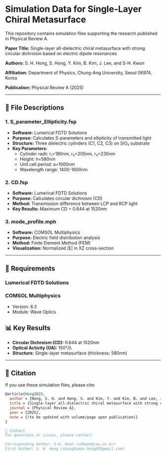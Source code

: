# Simulation Data for Single-Layer Chiral Metasurface

This repository contains simulation files supporting the research published in Physical Review A.

**Paper Title:** Single-layer all-dielectric chiral metasurface with strong circular dichroism based on electric dipole resonances

**Authors:** S. H. Hong, S. Hong, Y. Kim, B. Kim, J. Lee, and S-H. Kwon

**Affiliation:** Department of Physics, Chung-Ang University, Seoul 06974, Korea

**Publication:** Physical Review A (2025)

---

## 📁 File Descriptions

### 1. S_parameter_Ellipticity.fsp
- **Software:** Lumerical FDTD Solutions
- **Purpose:** Calculates S-parameters and ellipticity of transmitted light
- **Structure:** Three dielectric cylinders (C1, C2, C3) on SiO₂ substrate
- **Key Parameters:**
  - Cylinder radii: r₁=180nm, r₂=205nm, r₃=230nm
  - Height: h=580nm
  - Unit cell period: a=1000nm
  - Wavelength range: 1400-1600nm

### 2. CD.fsp
- **Software:** Lumerical FDTD Solutions
- **Purpose:** Calculates circular dichroism (CD)
- **Method:** Transmission difference between LCP and RCP light
- **Key Results:** Maximum CD = 0.644 at 1520nm

### 3. mode_profile.mph
- **Software:** COMSOL Multiphysics
- **Purpose:** Electric field distribution analysis
- **Method:** Finite Element Method (FEM)
- **Visualization:** Normalized |E| in XZ cross-section

---

## 🔧 Requirements

### Lumerical FDTD Solutions

### COMSOL Multiphysics
- Version: 6.3
- Module: Wave Optics

## 📊 Key Results

- **Circular Dichroism (CD):** 0.644 at 1520nm
- **Optical Activity (OA):** 150°/λ
- **Structure:** Single-layer metasurface (thickness: 580nm)

---

## 📖 Citation

If you use these simulation files, please cite:
```bibtex
@article{Hong2025,
  author = {Hong, S. H. and Hong, S. and Kim, Y. and Kim, B. and Lee, J. and Kwon, S-H.},
  title = {Single-layer all-dielectric chiral metasurface with strong circular dichroism based on electric dipole resonances},
  journal = {Physical Review A},
  year = {2025},
  note = {(to be updated with volume/page upon publication)}
}

📧 Contact
For questions or issues, please contact:

Corresponding Author: S-H. Kwon (shkwon@cau.ac.kr)
First Author: S. H. Hong (seunghyeon.hong95@gmail.com)

